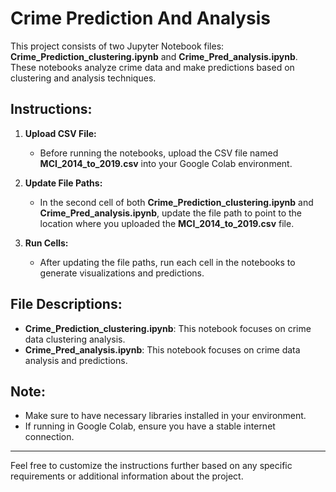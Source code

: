 # Crime Prediction And Analysis

This project consists of two Jupyter Notebook files: **Crime_Prediction_clustering.ipynb** and **Crime_Pred_analysis.ipynb**. These notebooks analyze crime data and make predictions based on clustering and analysis techniques.

## Instructions:

1. **Upload CSV File:**
   - Before running the notebooks, upload the CSV file named **MCI_2014_to_2019.csv** into your Google Colab environment.

2. **Update File Paths:**
   - In the second cell of both **Crime_Prediction_clustering.ipynb** and **Crime_Pred_analysis.ipynb**, update the file path to point to the location where you uploaded the **MCI_2014_to_2019.csv** file.

3. **Run Cells:**
   - After updating the file paths, run each cell in the notebooks to generate visualizations and predictions.

## File Descriptions:

- **Crime_Prediction_clustering.ipynb**: This notebook focuses on crime data clustering analysis.
- **Crime_Pred_analysis.ipynb**: This notebook focuses on crime data analysis and predictions.

## Note:

- Make sure to have necessary libraries installed in your environment.
- If running in Google Colab, ensure you have a stable internet connection.

---

Feel free to customize the instructions further based on any specific requirements or additional information about the project.
